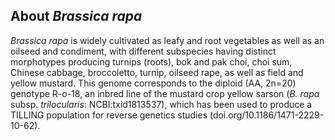 About *Brassica rapa*
---------------------

*Brassica rapa* is widely cultivated as leafy and root vegetables as well as an oilseed and condiment, with
different subspecies having distinct morphotypes producing turnips (roots), bok and pak choi, choi sum, Chinese
cabbage, broccoletto, turnip, oilseed rape, as well as field and yellow mustard.
This genome corresponds to the diploid (AA, 2n=20) genotype R-o-18,
an inbred line of the mustard crop yellow sarson (*B. rapa* subsp. *trilocularis*: NCBI:txid1813537), 
which has been used to produce a TILLING population for reverse genetics studies (doi.org/10.1186/1471-2229-10-62).

